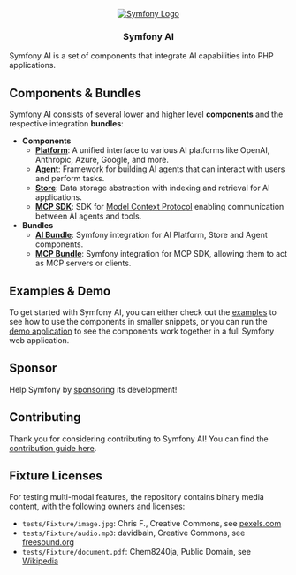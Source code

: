 <p align="center"><a href="https://symfony.com" target="_blank">
    <img src="https://symfony.com/logos/symfony_dynamic_01.svg" alt="Symfony Logo">
</a></p>

<h3 align="center">
    Symfony AI
</h3>

Symfony AI is a set of components that integrate AI capabilities into PHP applications.

## Components & Bundles

Symfony AI consists of several lower and higher level **components** and the respective integration **bundles**:

* **Components**
  * **[Platform](src/platform/README.md)**: A unified interface to various AI platforms like OpenAI, Anthropic, Azure, Google, and more.
  * **[Agent](src/agent/README.md)**: Framework for building AI agents that can interact with users and perform tasks.
  * **[Store](src/store/README.md)**: Data storage abstraction with indexing and retrieval for AI applications.
  * **[MCP SDK](src/mcp-sdk/README.md)**: SDK for [Model Context Protocol](https://modelcontextprotocol.io) enabling communication between AI agents and tools.
* **Bundles**
  * **[AI Bundle](src/ai-bundle/README.md)**: Symfony integration for AI Platform, Store and Agent components.
  * **[MCP Bundle](src/mcp-bundle/README.md)**: Symfony integration for MCP SDK, allowing them to act as MCP servers or clients.

## Examples & Demo

To get started with Symfony AI, you can either check out the [examples](./examples) to see how to use the
components in smaller snippets, or you can run the [demo application](./demo) to see the components work together in a
full Symfony web application.

## Sponsor

Help Symfony by [sponsoring](https://symfony.com/sponsor) its development!

## Contributing

Thank you for considering contributing to Symfony AI! You can find the [contribution guide here](CONTRIBUTING.md).

## Fixture Licenses

For testing multi-modal features, the repository contains binary media content, with the following owners and licenses:

* `tests/Fixture/image.jpg`: Chris F., Creative Commons, see [pexels.com](https://www.pexels.com/photo/blauer-und-gruner-elefant-mit-licht-1680755/)
* `tests/Fixture/audio.mp3`: davidbain, Creative Commons, see [freesound.org](https://freesound.org/people/davidbain/sounds/136777/)
* `tests/Fixture/document.pdf`: Chem8240ja, Public Domain, see [Wikipedia](https://en.m.wikipedia.org/wiki/File:Re_example.pdf)
